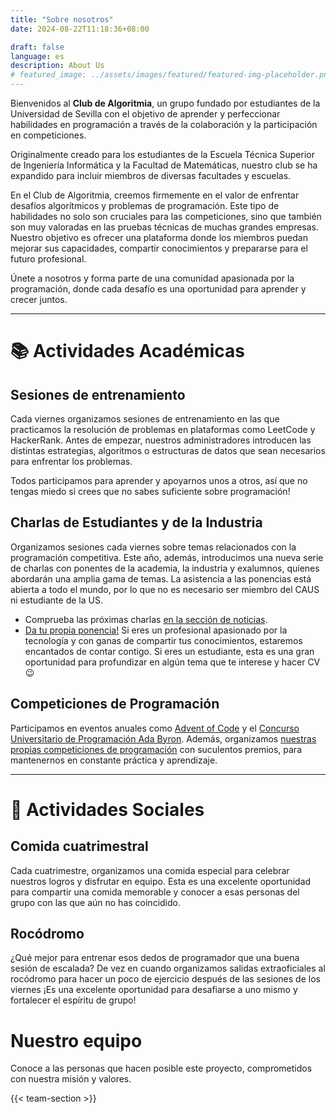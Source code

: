 ```yaml
---
title: "Sobre nosotros"
date: 2024-08-22T11:18:36+08:00

draft: false
language: es
description: About Us
# featured_image: ../assets/images/featured/featured-img-placeholder.png
---
```


Bienvenidos al **Club de Algoritmia**, un grupo fundado por estudiantes de la Universidad de Sevilla con el objetivo de aprender y perfeccionar habilidades en programación a través de la colaboración y la participación en competiciones.

Originalmente creado para los estudiantes de la Escuela Técnica Superior de Ingeniería Informática y la Facultad de Matemáticas, nuestro club se ha expandido para incluir miembros de diversas facultades y escuelas.

En el Club de Algoritmia, creemos firmemente en el valor de enfrentar desafíos algorítmicos y problemas de programación. Este tipo de habilidades no solo son cruciales para las competiciones, sino que también son muy valoradas en las pruebas técnicas de muchas grandes empresas. Nuestro objetivo es ofrecer una plataforma donde los miembros puedan mejorar sus capacidades, compartir conocimientos y prepararse para el futuro profesional.

Únete a nosotros y forma parte de una comunidad apasionada por la programación, donde cada desafío es una oportunidad para aprender y crecer juntos.

---


# 📚 Actividades Académicas


## Sesiones de entrenamiento

Cada viernes organizamos sesiones de entrenamiento en las que practicamos la resolución de problemas en plataformas como LeetCode y HackerRank. Antes de empezar, nuestros administradores introducen las distintas estrategias, algoritmos o estructuras de datos que sean necesarios para enfrentar los problemas.

Todos participamos para aprender y apoyarnos unos a otros, así que no tengas miedo si crees que no sabes suficiente sobre programación!


## Charlas de Estudiantes y de la Industria

Organizamos sesiones cada viernes sobre temas relacionados con la programación competitiva. Este año, además, introducimos una nueva serie de charlas con ponentes de la academia, la industria y exalumnos, quienes abordarán una amplia gama de temas. La asistencia a las ponencias está abierta a todo el mundo, por lo que no es necesario ser miembro del CAUS ni estudiante de la US.

  - Comprueba las próximas charlas [en la sección de noticias](/news).
  - [Da tu propia ponencia!](https://forms.gle/yY9WpbA6Lof41ufa7) Si eres un profesional apasionado por la tecnología y con ganas de compartir tus conocimientos, estaremos encantados de contar contigo. Si eres un estudiante, esta es una gran oportunidad para profundizar en algún tema que te interese y hacer CV 😉


## Competiciones de Programación

Participamos en eventos anuales como [Advent of Code](https://adventofcode.com/) y el [Concurso Universitario de Programación Ada Byron](http://ada-byron.es/). Además, organizamos [nuestras propias competiciones de programación](http://localhost:1313/news/2024-10-27-complicaus-2/) con suculentos premios, para mantenernos en constante práctica y aprendizaje.

---


# 🎉 Actividades Sociales


## Comida cuatrimestral

Cada cuatrimestre, organizamos una comida especial para celebrar nuestros logros y disfrutar en equipo. Esta es una excelente oportunidad para compartir una comida memorable y conocer a esas personas del grupo con las que aún no has coincidido.


## Rocódromo

¿Qué mejor para entrenar esos dedos de programador que una buena sesión de escalada? De vez en cuando organizamos salidas extraoficiales al rocódromo para hacer un poco de ejercicio después de las sesiones de los viernes ¡Es una excelente oportunidad para desafiarse a uno mismo y fortalecer el espíritu de grupo!


# Nuestro equipo

Conoce a las personas que hacen posible este proyecto, comprometidos con nuestra misión y valores.

{{< team-section >}}